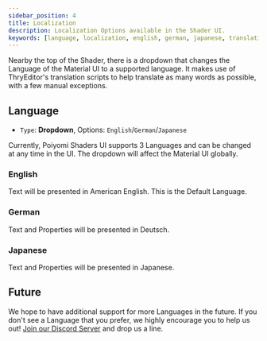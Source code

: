```yaml
---
sidebar_position: 4
title: Localization
description: Localization Options available in the Shader UI.
keywords: [language, localization, english, german, japanese, translation, poiyomi, shader, ui]
---
```


Nearby the top of the Shader, there is a dropdown that changes the Language of the Material UI to a supported language. It makes use of ThryEditor's translation scripts to help translate as many words as possible, with a few manual exceptions.

## Language

- `Type`: **Dropdown**, Options: `English`/`German`/`Japanese`

Currently, Poiyomi Shaders UI supports 3 Languages and can be changed at any time in the UI. The dropdown will affect the Material UI globally.

### English

Text will be presented in American English. This is the Default Language.

### German

Text and Properties will be presented in Deutsch.

### Japanese

Text and Properties will be presented in Japanese.

## Future

We hope to have additional support for more Languages in the future. If you don't see a Language that you prefer, we highly encourage you to help us out! [Join our Discord Server](https://discord.gg/poiyomi) and drop us a line.